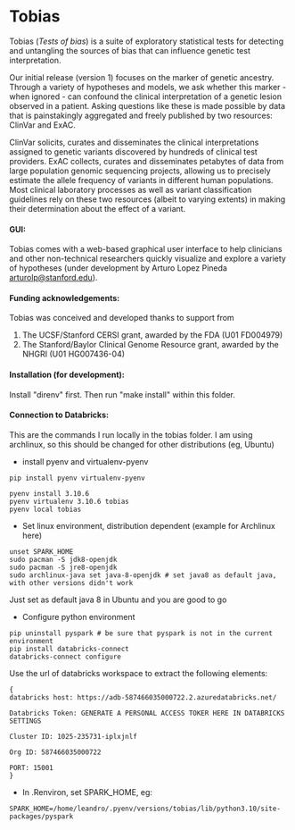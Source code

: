 # Tobias
Tobias (_Tests of bias_) is a suite of exploratory statistical tests for detecting and untangling the sources of bias that can influence genetic test interpretation. 

Our initial release (version 1) focuses on the marker of genetic ancestry. Through a variety of hypotheses and models, we ask whether this marker - when ignored - can confound the clinical interpretation of a genetic lesion observed in a patient. Asking questions like these is made possible by data that is painstakingly aggregated and freely published by two resources: ClinVar and ExAC. 

ClinVar solicits, curates and disseminates the clinical interpretations assigned to genetic variants discovered by hundreds of clinical test providers. ExAC collects, curates and disseminates petabytes of data from large population genomic sequencing projects, allowing us to precisely estimate the allele frequency of variants in different human populations. Most clinical laboratory processes as well as variant classification guidelines rely on these two resources (albeit to varying extents) in making their determination about the effect of a variant.

#### GUI:
Tobias comes with a web-based graphical user interface to help clinicians and other non-technical researchers quickly visualize and explore a variety of hypotheses (under development by Arturo Lopez Pineda <arturolp@stanford.edu>).

#### Funding acknowledgements:
Tobias was conceived and developed thanks to support from  
1. The UCSF/Stanford CERSI grant, awarded by the FDA (U01 FD004979)
2. The Stanford/Baylor Clinical Genome Resource grant, awarded by the NHGRI (U01 HG007436-04)


#### Installation (for development):
Install "direnv" first. Then run "make install" within this folder.


#### Connection to Databricks:
This are the commands I run locally in the tobias folder. I am using archlinux, so this should be changed
for other distributions (eg, Ubuntu)


-  install pyenv and virtualenv-pyenv

```console
pip install pyenv virtualenv-pyenv

pyenv install 3.10.6
pyenv virtualenv 3.10.6 tobias
pyenv local tobias
```

-  Set linux environment, distribution dependent (example for Archlinux here)

```console
unset SPARK_HOME
sudo pacman -S jdk8-openjdk
sudo pacman -S jre8-openjdk
sudo archlinux-java set java-8-openjdk # set java8 as default java, with other versions didn't work
```

Just set as default java 8 in Ubuntu and you are good to go

- Configure python environment

```console
pip uninstall pyspark # be sure that pyspark is not in the current environment
pip install databricks-connect
databricks-connect configure 
```

Use the url of databricks workspace to extract the following elements:

```console
{
databricks host: https://adb-587466035000722.2.azuredatabricks.net/

Databricks Token: GENERATE A PERSONAL ACCESS TOKER HERE IN DATABRICKS SETTINGS

Cluster ID: 1025-235731-iplxjnlf

Org ID: 587466035000722

PORT: 15001
}
```

- In .Renviron, set SPARK_HOME, eg:
```console
SPARK_HOME=/home/leandro/.pyenv/versions/tobias/lib/python3.10/site-packages/pyspark
```




